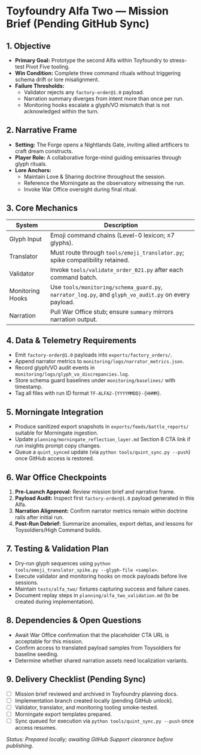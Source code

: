 # Toyfoundry Alfa Two — Mission Brief (Pending GitHub Sync)

## 1. Objective

- **Primary Goal:** Prototype the second Alfa within Toyfoundry to stress-test Pivot Five tooling.
- **Win Condition:** Complete three command rituals without triggering schema drift or lore misalignment.
- **Failure Thresholds:**
  - Validator rejects any `factory-order@1.0` payload.
  - Narration summary diverges from intent more than once per run.
  - Monitoring hooks escalate a glyph/VO mismatch that is not acknowledged within the turn.

## 2. Narrative Frame

- **Setting:** The Forge opens a Nightlands Gate, inviting allied artificers to craft dream constructs.
- **Player Role:** A collaborative forge-mind guiding emissaries through glyph rituals.
- **Lore Anchors:**
  - Maintain Love & Sharing doctrine throughout the session.
  - Reference the Morningate as the observatory witnessing the run.
  - Invoke War Office oversight during final ritual.

## 3. Core Mechanics

| System | Description |
| --- | --- |
| Glyph Input | Emoji command chains (Level-0 lexicon; ≤7 glyphs). |
| Translator | Must route through `tools/emoji_translator.py`; spike compatibility retained. |
| Validator | Invoke `tools/validate_order_021.py` after each command batch. |
| Monitoring Hooks | Use `tools/monitoring/schema_guard.py`, `narrator_log.py`, and `glyph_vo_audit.py` on every payload. |
| Narration | Pull War Office stub; ensure `summary` mirrors narration output. |

## 4. Data & Telemetry Requirements

- Emit `factory-order@1.0` payloads into `exports/factory_orders/`.
- Append narrator metrics to `monitoring/logs/narrator_metrics.json`.
- Record glyph/VO audit events in `monitoring/logs/glyph_vo_discrepancies.log`.
- Store schema guard baselines under `monitoring/baselines/` with timestamp.
- Tag all files with run ID format `TF-ALFA2-{YYYYMMDD}-{HHMM}`.

## 5. Morningate Integration

- Produce sanitized export snapshots in `exports/feeds/battle_reports/` suitable for Morningate ingestion.
- Update `planning/morningate_reflection_layer.md` Section 8 CTA link if run insights prompt copy changes.
- Queue a `quint_synced` update (via `python tools/quint_sync.py --push`) once GitHub access is restored.

## 6. War Office Checkpoints

1. **Pre-Launch Approval:** Review mission brief and narrative frame.
2. **Payload Audit:** Inspect first `factory-order@1.0` payload generated in this Alfa.
3. **Narration Alignment:** Confirm narrator metrics remain within doctrine rails after initial run.
4. **Post-Run Debrief:** Summarize anomalies, export deltas, and lessons for Toysoldiers/High Command builds.

## 7. Testing & Validation Plan

- Dry-run glyph sequences using `python tools/emoji_translator_spike.py --glyph-file <sample>`.
- Execute validator and monitoring hooks on mock payloads before live sessions.
- Maintain `tests/alfa_two/` fixtures capturing success and failure cases.
- Document replay steps in `planning/alfa_two_validation.md` (to be created during implementation).

## 8. Dependencies & Open Questions

- Await War Office confirmation that the placeholder CTA URL is acceptable for this mission.
- Confirm access to translated payload samples from Toysoldiers for baseline seeding.
- Determine whether shared narration assets need localization variants.

## 9. Delivery Checklist (Pending Sync)

- [ ] Mission brief reviewed and archived in Toyfoundry planning docs.
- [ ] Implementation branch created locally (pending GitHub unlock).
- [ ] Validator, translator, and monitoring tooling smoke-tested.
- [ ] Morningate export templates prepared.
- [ ] Sync queued for execution via `python tools/quint_sync.py --push` once access resumes.

*Status: Prepared locally; awaiting GitHub Support clearance before publishing.*
